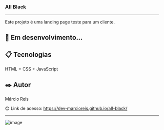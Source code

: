 ### All Black

---

Este projeto é uma landing page teste para um cliente.

## 🚀 Em desenvolvimento...

## 📋 Tecnologias
HTML + CSS + JavaScript

## ✒️ Autor
Márcio Reis

😊 Link de acesso: https://dev-marcioreis.github.io/all-black/


---
![image](https://github.com/dev-marcioreis/all-black/assets/122680054/cf4bc01d-10da-4e22-997c-e5c49b29eca2)
